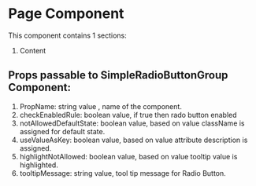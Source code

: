 # Page Component

This component contains 1 sections:

1. Content

## Props passable to SimpleRadioButtonGroup Component:
1. PropName: string value , name of the component.
2. checkEnabledRule: boolean value, if true then rado button enabled
3. notAllowedDefaultState: boolean value, based on value className is assigned for default state.
4. useValueAsKey: boolean value, based on value attribute description is assigned.
5. highlightNotAllowed: boolean value, based on value tooltip value is highlighted.
6. tooltipMessage: string value, tool tip message for Radio Button.
